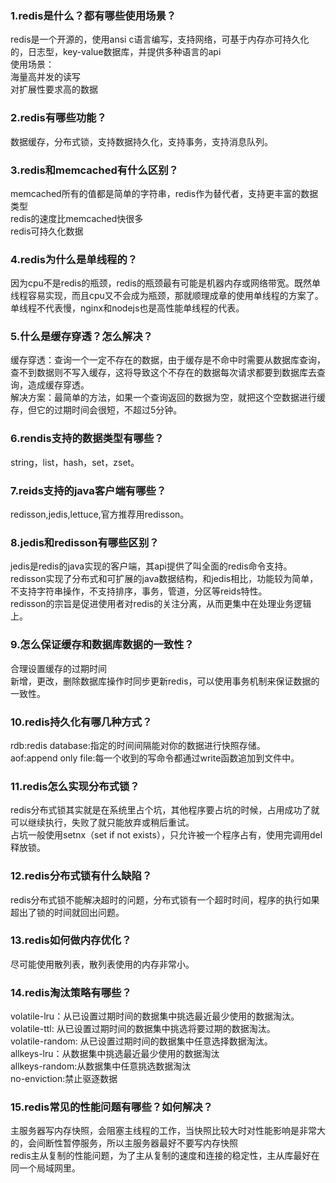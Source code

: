 ### 1.redis是什么？都有哪些使用场景？
redis是一个开源的，使用ansi c语言编写，支持网络，可基于内存亦可持久化的，日志型，key-value数据库，并提供多种语言的api<br>
使用场景：<br>
海量高并发的读写<br>
对扩展性要求高的数据<br>
### 2.redis有哪些功能？
数据缓存，分布式锁，支持数据持久化，支持事务，支持消息队列。
### 3.redis和memcached有什么区别？
memcached所有的值都是简单的字符串，redis作为替代者，支持更丰富的数据类型<br>
redis的速度比memcached快很多<br>
redis可持久化数据<br>
### 4.redis为什么是单线程的？
因为cpu不是redis的瓶颈，redis的瓶颈最有可能是机器内存或网络带宽。既然单线程容易实现，而且cpu又不会成为瓶颈，那就顺理成章的使用单线程的方案了。<br>
单线程不代表慢，nginx和nodejs也是高性能单线程的代表。
### 5.什么是缓存穿透？怎么解决？
缓存穿透：查询一个一定不存在的数据，由于缓存是不命中时需要从数据库查询，查不到数据则不写入缓存，这将导致这个不存在的数据每次请求都要到数据库去查询，造成缓存穿透。<br>
解决方案：最简单的方法，如果一个查询返回的数据为空，就把这个空数据进行缓存，但它的过期时间会很短，不超过5分钟。
### 6.rendis支持的数据类型有哪些？
string，list，hash，set，zset。
### 7.reids支持的java客户端有哪些？
redisson,jedis,lettuce,官方推荐用redisson。
### 8.jedis和redisson有哪些区别？
jedis是redis的java实现的客户端，其api提供了叫全面的redis命令支持。<br>
redisson实现了分布式和可扩展的java数据结构，和jedis相比，功能较为简单，不支持字符串操作，不支持排序，事务，管道，分区等reids特性。<br>
redisson的宗旨是促进使用者对redis的关注分离，从而更集中在处理业务逻辑上。
### 9.怎么保证缓存和数据库数据的一致性？
合理设置缓存的过期时间<br>
新增，更改，删除数据库操作时同步更新redis，可以使用事务机制来保证数据的一致性。
### 10.redis持久化有哪几种方式？
rdb:redis database:指定的时间间隔能对你的数据进行快照存储。<br>
aof:append only file:每一个收到的写命令都通过write函数追加到文件中。
### 11.redis怎么实现分布式锁？
redis分布式锁其实就是在系统里占个坑，其他程序要占坑的时候，占用成功了就可以继续执行，失败了就只能放弃或稍后重试。<br>
占坑一般使用setnx（set if not exists），只允许被一个程序占有，使用完调用del释放锁。
### 12.redis分布式锁有什么缺陷？
redis分布式锁不能解决超时的问题，分布式锁有一个超时时间，程序的执行如果超出了锁的时间就回出问题。
### 13.redis如何做内存优化？
尽可能使用散列表，散列表使用的内存非常小。<br>
### 14.redis淘汰策略有哪些？
volatile-lru：从已设置过期时间的数据集中挑选最近最少使用的数据淘汰。<br>
volatile-ttl: 从已设置过期时间的数据集中挑选将要过期的数据淘汰。<br>
volatile-random: 从已设置过期时间的数据集中任意选择数据淘汰。<br>
allkeys-lru：从数据集中挑选最近最少使用的数据淘汰<br>
allkeys-random:从数据集中任意挑选数据淘汰<br>
no-enviction:禁止驱逐数据
### 15.redis常见的性能问题有哪些？如何解决？
主服务器写内存快照，会阻塞主线程的工作，当快照比较大时对性能影响是非常大的，会间断性暂停服务，所以主服务器最好不要写内存快照<br>
redis主从复制的性能问题，为了主从复制的速度和连接的稳定性，主从库最好在同一个局域网里。


